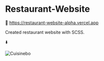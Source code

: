 # Restaurant-Website

🔗 https://restaurant-website-alpha.vercel.app

Created restaurant website with SCSS. 

⬇️



![Cuisinebo](https://user-images.githubusercontent.com/111376852/211225190-44d33066-92fc-45e0-99cd-6593c63a46ed.png)
